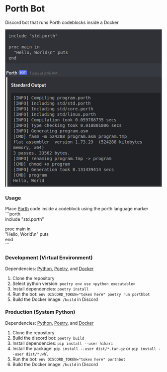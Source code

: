# Porth Bot

Discord bot that runs Porth codeblocks inside a Docker

![Screenshot](screenshot.png)

### Usage
Place [Porth] code inside a codeblock using the porth language marker  
\`\`\`porth  
include "std.porth"  

proc main in  
  "Hello, World\n" puts  
end  
\`\`\`

### Development (Virtual Environment)
Dependencies: [Python], [Poetry], and [Docker]  
1. Clone the repository
2. Select python version: `poetry env use <python executable>`
3. Install dependencies: `poetry install`
4. Run the bot: `env DISCORD_TOKEN="token here" poetry run porthbot`
5. Build the Docker image: `/build` in Discord

### Production (System Python)
Dependencies: [Python], [Poetry], and [Docker]  
1. Clone the repository
2. Build the discord bot: `poetry build`
3. Install dependencies: `pip install --user hikari`
4. Install the package: `pip install --user dist/*.tar.gz` or `pip install --user dist/*.whl`
5. Run the bot: `env DISCORD_TOKEN="token here" porthbot`
6. Build the Docker image: `/build` in Discord

[Porth]:  https://gitlab.com/tsoding/porth
[Python]: https://python.org
[Poetry]: https://python-poetry.org
[Docker]: https://docker.com